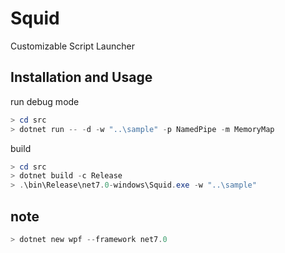 # Squid

Customizable Script Launcher

## Installation and Usage

run debug mode

```powershell
> cd src
> dotnet run -- -d -w "..\sample" -p NamedPipe -m MemoryMap
```

build

```powershell
> cd src
> dotnet build -c Release
> .\bin\Release\net7.0-windows\Squid.exe -w "..\sample"
```

## note

```powershell
> dotnet new wpf --framework net7.0
```